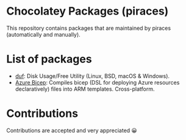 # Chocolatey Packages (piraces)
This repository contains packages that are maintained by piraces (automatically and manually).

# List of packages

- [duf](https://github.com/muesli/duf): Disk Usage/Free Utility (Linux, BSD, macOS & Windows).
- [Azure Bicep](https://github.com/Azure/bicep): Compiles bicep (DSL for deploying Azure resources declaratively) files into ARM templates. Cross-platform.

# Contributions

Contributions are accepted and very appreciated 😀
